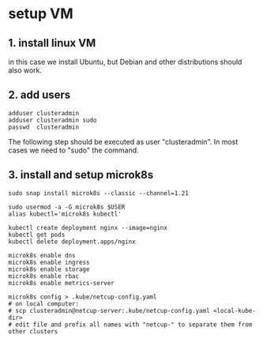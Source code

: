 # setup VM

## 1. install linux VM
in this case we install Ubuntu, but Debian and other distributions should also work.

## 2. add users
```
adduser clusteradmin
adduser clusteradmin sudo
passwd  clusteradmin
```
The following step should be executed as user "clusteradmin". In most cases we need to "sudo" the command.

## 3. install and setup microk8s
```
sudo snap install microk8s --classic --channel=1.21

sudo usermod -a -G microk8s $USER
alias kubectl='microk8s kubectl'

kubectl create deployment nginx --image=nginx
kubectl get pods
kubectl delete deployment.apps/nginx

microk8s enable dns
microk8s enable ingress
microk8s enable storage
microk8s enable rbac
microk8s enable metrics-server

microk8s config > .kube/netcup-config.yaml
# on local computer:
# scp clusteradmin@netcup-server:.kube/netcup-config.yaml <local-kube-dir>
# edit file and prefix all names with "netcup-" to separate them from other clusters
```
